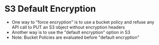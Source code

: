 # S3 Default Encryption

* One way to "force encryption" is to use a bucket policy and refuse any API call to PUT an S3 object without encryption headers
* Another way is to use the "default encryption" option in S3
* Note: Bucket Policies are evaluated before "default encryption"
